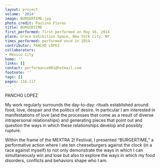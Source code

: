 ```yaml
---
layout: project
volume: '2014'
image: BURGERTIME.jpg
photo_credit: Paulina Flores
title: BURGERTIME
first_performed: first performed on May 16, 2014
place: Grace Exhibition Space, New York City, NY
times_performed: performed once in 2014
contributor: PANCHO LÓPEZ
collaborators:
- México City
home: ''
links: []
contact: performance001@hotmail.com
footnote: ''
tags: []
pages: 116-117
---
```


PANCHO LOPEZ

My work regularly surrounds the day-to-day: rituals established around food, love, despair and the politics of desire. In particular I am interested in manifestations of love (and the processes that come as a result of diverse intrapersonal relationships) and generating pieces that point out and question the ways in which these relationships develop and possibly rupture.

Within the frame of the MEXTRA 2! Festival, I presented “BURGERTIME,” a performative action where I ate ten cheeseburgers against the clock (in a race against myself) to not only demonstrate the ways in which I can simultaneously win and lose but also to explore the ways in which my food disorders, conflicts and behaviors shape who I am.
